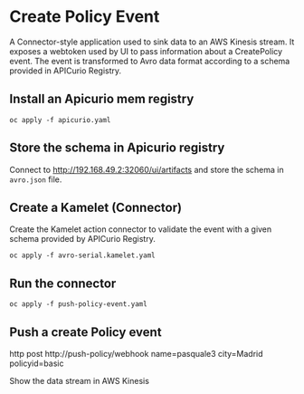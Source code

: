 # Create Policy Event

A Connector-style application used to sink data to an AWS Kinesis stream. It exposes a webtoken used by UI to pass information about a CreatePolicy event. The event is transformed to Avro data format according to a schema provided in APICurio Registry.

## Install an Apicurio mem registry

```
oc apply -f apicurio.yaml
```

## Store the schema in Apicurio registry

Connect to http://192.168.49.2:32060/ui/artifacts and store the schema in `avro.json` file.

## Create a Kamelet (Connector)

Create the Kamelet action connector to validate the event with a given schema provided by APICurio Registry.

```
oc apply -f avro-serial.kamelet.yaml
```

## Run the connector

```
oc apply -f push-policy-event.yaml
```

## Push a create Policy event

http post http://push-policy/webhook name=pasquale3 city=Madrid policyid=basic

Show the data stream in AWS Kinesis